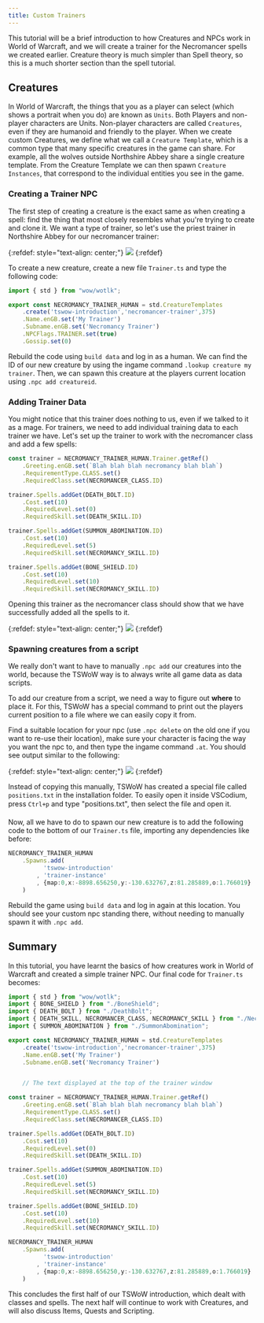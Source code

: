 ```yaml
---
title: Custom Trainers
---
```


This tutorial will be a brief introduction to how Creatures and NPCs work in World of Warcraft, and we will create a trainer for the Necromancer spells we created earlier. Creature theory is much simpler than Spell theory, so this is a much shorter section than the spell tutorial.

## Creatures

In World of Warcraft, the things that you as a player can select (which shows a portrait when you do) are known as `Units`. Both Players and non-player characters are Units. Non-player characters are called `Creatures`, even if they are humanoid and friendly to the player. When we create custom Creatures, we define what we call a `Creature Template`, which is a common type that many specific creatures in the game can share. For example, all the wolves outside Northshire Abbey share a single creature template. From the Creature Template we can then spawn `Creature Instances`, that correspond to the individual entities you see in the game.

### Creating a Trainer NPC

The first step of creating a creature is the exact same as when creating a spell: find the thing that most closely resembles what you're trying to create and clone it. We want a type of trainer, so let's use the priest trainer in Northshire Abbey for our necromancer trainer:

{:refdef: style="text-align: center;"}
![](../creature-id.png)
{:refdef}

To create a new creature, create a new file `Trainer.ts` and type the following code:

```ts
import { std } from "wow/wotlk";

export const NECROMANCY_TRAINER_HUMAN = std.CreatureTemplates
    .create('tswow-introduction','necromancer-trainer',375)
    .Name.enGB.set('My Trainer')
    .Subname.enGB.set('Necromancy Trainer')
    .NPCFlags.TRAINER.set(true)
    .Gossip.set(0)
```

Rebuild the code using `build data` and log in as a human. We can find the ID of our new creature by using the ingame command `.lookup creature my trainer`. Then, we can spawn this creature at the players current location using `.npc add creatureid`.

### Adding Trainer Data

You might notice that this trainer does nothing to us, even if we talked to it as a mage. For trainers, we need to add individual training data to each trainer we have. Let's set up the trainer to work with the necromancer class and add a few spells:

```ts
const trainer = NECROMANCY_TRAINER_HUMAN.Trainer.getRef()
    .Greeting.enGB.set(`Blah blah blah necromancy blah blah`)
    .RequirementType.CLASS.set()
    .RequiredClass.set(NECROMANCER_CLASS.ID)

trainer.Spells.addGet(DEATH_BOLT.ID)
    .Cost.set(10)
    .RequiredLevel.set(0)
    .RequiredSkill.set(DEATH_SKILL.ID)

trainer.Spells.addGet(SUMMON_ABOMINATION.ID)
    .Cost.set(10)
    .RequiredLevel.set(5)
    .RequiredSkill.set(NECROMANCY_SKILL.ID)

trainer.Spells.addGet(BONE_SHIELD.ID)
    .Cost.set(10)
    .RequiredLevel.set(10)
    .RequiredSkill.set(NECROMANCY_SKILL.ID)
```

Opening this trainer as the necromancer class should show that we have successfully added all the spells to it.

{:refdef: style="text-align: center;"}
![](../creature-trainer.png)
{:refdef}

### Spawning creatures from a script

We really don't want to have to manually `.npc add` our creatures into the world, because the TSWoW way is to always write all game data as data scripts.

To add our creature from a script, we need a way to figure out **where** to place it. For this, TSWoW has a special command to print out the players current position to a file where we can easily copy it from.

Find a suitable location for your npc (use `.npc delete` on the old one if you want to re-use their location), make sure your character is facing the way you want the npc to, and then type the ingame command `.at`. You should see output similar to the following:

{:refdef: style="text-align: center;"}
![](../at-command.png)
{:refdef}

Instead of copying this manually, TSWoW has created a special file called `positions.txt` in the installation folder. To easily open it inside VSCodium, press `Ctrl+p` and type "positions.txt", then select the file and open it.

Now, all we have to do to spawn our new creature is to add the following code to the bottom of our `Trainer.ts` file, importing any dependencies like before:

```ts
NECROMANCY_TRAINER_HUMAN
    .Spawns.add(
          'tswow-introduction'
        , 'trainer-instance'
        , {map:0,x:-8898.656250,y:-130.632767,z:81.285889,o:1.766019}
    )
```

Rebuild the game using `build data` and log in again at this location. You should see your custom npc standing there, without needing to manually spawn it with `.npc add`.

## Summary
In this tutorial, you have learnt the basics of how creatures work in World of Warcraft and created a simple trainer NPC. Our final code for `Trainer.ts` becomes:

```ts
import { std } from "wow/wotlk";
import { BONE_SHIELD } from "./BoneShield";
import { DEATH_BOLT } from "./DeathBolt";
import { DEATH_SKILL, NECROMANCER_CLASS, NECROMANCY_SKILL } from "./Necromancer";
import { SUMMON_ABOMINATION } from "./SummonAbomination";

export const NECROMANCY_TRAINER_HUMAN = std.CreatureTemplates
    .create('tswow-introduction','necromancer-trainer',375)
    .Name.enGB.set('My Trainer')
    .Subname.enGB.set('Necromancy Trainer')


    // The text displayed at the top of the trainer window

const trainer = NECROMANCY_TRAINER_HUMAN.Trainer.getRef()
    .Greeting.enGB.set(`Blah blah blah necromancy blah blah`)
    .RequirementType.CLASS.set()
    .RequiredClass.set(NECROMANCER_CLASS.ID)

trainer.Spells.addGet(DEATH_BOLT.ID)
    .Cost.set(10)
    .RequiredLevel.set(0)
    .RequiredSkill.set(DEATH_SKILL.ID)

trainer.Spells.addGet(SUMMON_ABOMINATION.ID)
    .Cost.set(10)
    .RequiredLevel.set(5)
    .RequiredSkill.set(NECROMANCY_SKILL.ID)

trainer.Spells.addGet(BONE_SHIELD.ID)
    .Cost.set(10)
    .RequiredLevel.set(10)
    .RequiredSkill.set(NECROMANCY_SKILL.ID)

NECROMANCY_TRAINER_HUMAN
    .Spawns.add(
          'tswow-introduction'
        , 'trainer-instance'
        , {map:0,x:-8898.656250,y:-130.632767,z:81.285889,o:1.766019}
    )
```

This concludes the first half of our TSWoW introduction, which dealt with classes and spells. The next half will continue to work with Creatures, and will also discuss Items, Quests and Scripting.
